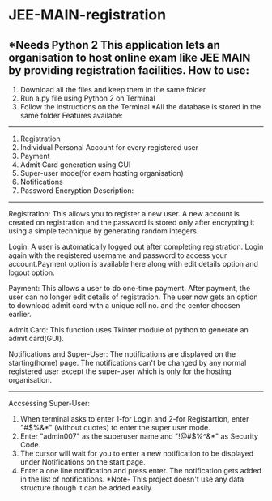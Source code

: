 # JEE-MAIN-registration
*Needs Python 2 
This application lets an organisation to host online exam like JEE MAIN by providing registration facilities.
How to use:
-----------------------------------------------------------------------------------------------------------------------------------------
1. Download all the files and keep them in the same folder
2. Run a.py file using Python 2 on Terminal
3. Follow the instructions on the Terminal
*All the database is stored in the same folder
Features availabe:
------------------------------------------------------------------------------------------------------------------------------------------
1. Registration
2. Individual Personal Account for every registered user
3. Payment
4. Admit Card generation using GUI
5. Super-user mode(for exam hosting organisation)
6. Notifications
7. Password Encryption
Description:
------------------------------------------------------------------------------------------------------------------------------------------
Registration:
This allows you to register a new user. A new account is created on registration and the password is stored only after encrypting it using a simple technique by generating random integers.

Login:
A user is automatically logged out after completing registration. Login again with the registered username and password to access your account.Payment option is available here along with edit details option and logout option.

Payment:
This allows a user to do one-time payment. After payment, the user can no longer edit details of registration.
The user now gets an option to download admit card with a unique roll no. and the center choosen earlier.

Admit Card:
This function uses Tkinter module of python to generate an admit card(GUI).

Notifications and Super-User:
The notifications are displayed on the starting(home) page. The notifications can't be changed by any normal registered user except the super-user which is only for the hosting organisation.
**************************************************************************************************************************************
Accsessing Super-User:
1. When terminal asks to enter 1-for Login and 2-for Registartion, enter "#$%&*" (without quotes) to enter the super user mode.
2. Enter "admin007" as the superuser name and "!@#$%^&*" as Security Code.
3. The cursor will wait for you to enter a new notification to be displayed under Notifications on the start page.
4. Enter a one line notification and press enter.
The notification gets added in the list of notifications. 
*Note- This project doesn't use any data structure though it can be added easily.
